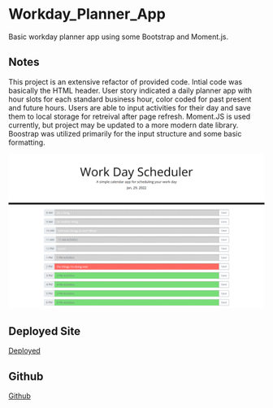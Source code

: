# Workday_Planner_App
Basic workday planner app using some Bootstrap and Moment.js.

## Notes
This project is an extensive refactor of provided code.  Intial code was basically the HTML header.  User story indicated a daily planner app with hour slots for each standard business hour, color coded for past present and future hours.  Users are able to input activities for their day and save them to local storage for retreival after page refresh.
Moment.JS is used currently, but project may be updated to a more modern date library.  Boostrap was utilized primarily for the input structure and some basic formatting.

![Activities](./Assets/Images/Screenshot.png)

## Deployed Site

[Deployed](https://danielmrva.github.io/Workday_Planner_App)

## Github

[Github](https://github.com/DanielMrva/Workday_Planner_App)
